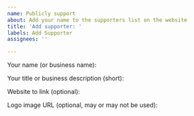 ```yaml
---
name: Publicly support
about: Add your name to the supporters list on the website
title: 'Add supporter: '
labels: Add Supporter
assignees: ''

---
```


Your name (or business name): 

Your title or business description (short): 

Website to link (optional): 

Logo image URL (optional, may or may not be used): 
